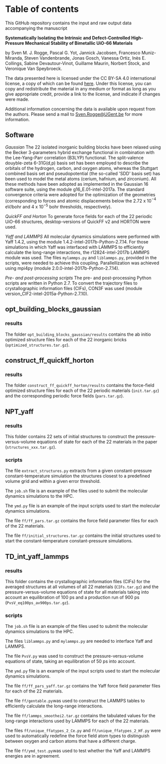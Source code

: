# Table of contents

This GitHub repository contains the input and raw output data accompanying the manuscript

**Systematically Isolating the Intrinsic and Defect-Controlled High-Pressure Mechanical Stability of Bimetallic UiO-66 Materials**

by Sven M. J. Rogge, Pascal G. Yot, Jannick Jacobsen, Francesco Muniz-Miranda, Steven Vandenbrande, Jonas Gosch, Vanessa Ortiz, Inès E. Collings, Sabine Devautour-Vinot, Guillame Maurin, Norbert Stock, and Veronique Van Speybroeck.

The data presented here is licensed under the CC BY-SA 4.0 international license, a copy of which can be found [here](https://creativecommons.org/licenses/by-sa/4.0/). Under this license, you can copy and redistribute the material in any medium or format as long as you give appropriate credit, provide a link to the license, and indicate if changes were made.

Additional information concerning the data is available upon request from the authors. Please send a mail to Sven.Rogge@UGent.be for more information.


## Software
*Gaussian*
The 22 isolated inorganic building blocks have been relaxed using the Becker 3-parameters hybrid exchange functional in combination with the Lee-Yang-Parr correlation (B3LYP) functional. The split-valence douyble-zeta 6-31G(d,p) basis set has been employed to describe the orbitals of the hydrogen, carbon, and oxygen atoms, whereas the Stuttgart combined basis set and pseudopotential (the so-called 'SDD' basis set) has been used to model the metal atoms (cerium, hafnium, and zirconium). All these methods have been adopted as implemented in the Gaussian 16 software suite, using the module g16_E.01-intel-2017a. The standard convergence criteria were adopted for the optimization of the geometries (corresponding to forces and atomic displacements below the 2.72 x 10$^{-4}$ eV/bohr and 4 x 10$^{-5}$ bohr thresholds, respectively).

*QuickFF and Horton*
To generate force fields for each of the 22 periodic UiO-66 structures, desktop-versions of QuickFF v2 and HORTON were used.

*Yaff and LAMMPS*
All molecular dynamics simulations were performed with Yaff 1.4.2, using the module 1.4.2-intel-2017b-Python-2.7.14. For those simulations in which Yaff was interfaced with LAMMPS to efficiently calculate the long-range interactions, the r12824-intel-2017b LAMMPS module was used. The files `mylammps.py` and `liblammps.py`, provided in the scripts, were needed to achieve this coupling. Parallellization was achieved using mpi4py (module 2.0.0-intel-2017b-Python-2.7.14).

*Pre- and post-processing scripts*
The pre- and post-processing Python scripts are written in Python 2.7. To convert the trajectory files to crystallographic information files (CIFs), CON3F was used (module version_CIF2-intel-2015a-Python-2.7.10).


## opt_building_blocks_gaussian

### results
The folder `opt_building_blocks_gaussian/results` contains the ab initio optimized structure files for each of the 22 inorganic bricks (`optimized_structures.tar.gz`).


## construct_ff_quickff_horton

### results
The folder `construct_ff_quickff_horton/results` contains the force-field optimized structure files for each of the 22 periodic materials (`init.tar.gz`) and the corresponding periodic force fields (`pars.tar.gz`).


## NPT_yaff

### results
This folder contains 22 sets of initial structures to construct the pressure-versus-volume equations of state for each of the 22 materials in the paper (`structures_xxx.tar.gz`).

### scripts
The file `extract_structures.py` extracts from a given constant-pressure constant-temperature simulation the structures closest to a predefined volume grid and within a given error threshold.

The `job.sh` file is an example of the files used to submit the molecular dynamics simulations to the HPC.

The `ymd.py` file  is an example of the input scripts used to start the molecular dynamics simulations.

The file `ff/ff_pars.tar.gz` contains the force field parameter files for each of the 22 materials.

The file `ff/initial_structures.tar.gz` contains the initial structures used to start the constant-temperature constant-pressure simulations.


## TD_int_yaff_lammps

### results
This folder contains the crystallographic information files (CIFs) for the averaged structures at all volumes of all 22 materials (`CIFs.tar.gz`) and the pressure-versus-volume equations of state for all materials taking into account an equilibration of 100 ps and a production run of 900 ps (`PvsV_eq100ps_av900ps.tar.gz`).

### scripts

The `job.sh` file is an example of the files used to submit the molecular dynamics simulations to the HPC.

The files `liblammps.py` and `mylammps.py` are needed to interface Yaff and LAMMPS.

The file `PvsV.py` was used to construct the pressure-versus-volume equations of state, taking an equilibration of 50 ps into account.

The `ymd.py` file  is an example of the input scripts used to start the molecular dynamics simulations.

The file `ff/ff_pars_yaff.tar.gz` contains the Yaff force field parameter files for each of the 22 materials.

The file `ff/gentable.py`was used to construct the LAMMPS tables to efficiently calculate the long-range interactions.

The file `ff/lammps_smoothei2.tar.gz` contains the tabulated values for the long-range interactions used by LAMMPS for each of the 22 materials.

The files `ff/unique_ffatypes_2_Ce.py` and `ff/unique_ffatypes_2_Hf.py` were used to automatically redefine the force field atom types to distinguish between oxygen and carbon atoms that have a different charge.

The file `ff/ymd_test.py`was used to test whether the Yaff and LAMMPS energies are in agreement.
